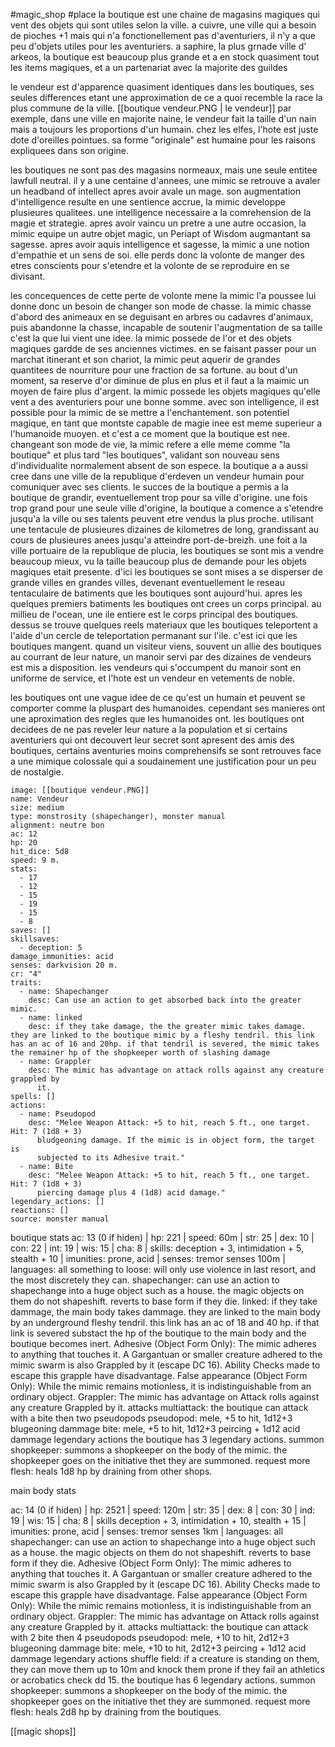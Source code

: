 #magic_shop #place
la boutique est une chaine de magasins magiques qui vent des objets qui sont utiles selon la ville.
a cuivre, une ville qui a besoin de pioches +1 mais qui n'a fonctionellement pas d'aventuriers, il n'y a que peu d'objets utiles pour les aventuriers.
a saphire, la plus grnade ville d' arkeos, la boutique est beaucoup plus grande et a en stock quasiment tout les items magiques, et a un partenariat avec la majorite des guildes

le vendeur est d'apparence quasiment identiques dans les boutiques, ses seules differences etant une approximation de ce a quoi recemble la race la plus commune de la ville.
[[boutique vendeur.PNG | le vendeur]]
par exemple, dans une ville en majorite naine, le vendeur fait la taille d'un nain mais a toujours les proportions d'un humain. chez les elfes, l'hote est juste dote d'oreilles pointues.
sa forme "originale" est humaine pour les raisons expliquees dans son origine.

les boutiques ne sont pas des magasins normeaux, mais une seule entitee lawfull neutral.
il y a une centaine d'annees, une mimic se retrouve a avaler un headband of intellect apres avoir avale un mage.
son augmentation d'intelligence resulte en une sentience accrue, la mimic developpe plusieures qualitees.
une intelligence necessaire a la comrehension de la magie et strategie.
apres avoir vaincu un pretre a une autre occasion, la mimic equipe un autre objet magic, un Periapt of Wisdom augmantant sa sagesse.
apres avoir aquis intelligence et sagesse, la mimic a une notion d'empathie et un sens de soi.
elle perds donc la volonte de manger des etres conscients pour s'etendre et la volonte de se reproduire en se divisant.

les concequences de cette perte de volonte mene la mimic l'a poussee lui donne donc un besoin de changer son mode de chasse.
la mimic chasse d'abord des animeaux en se deguisant en arbres ou cadavres d'animaux, puis abandonne la chasse, incapable de soutenir l'augmentation de sa taille
c'est la que lui vient une idee. la mimic possede de l'or et des objets magiques gardde de ses anciennes victimes.
en se faisant passer pour un marchat itinerant et son chariot, la mimic peut aquerir de grandes quantitees de nourriture pour une fraction de sa fortune.
au bout d'un moment, sa reserve d'or diminue de plus en plus et il faut a la maimic un moyen de faire plus d'argent.
la mimic possede les objets magiques qu'elle vent a des aventuriers pour une bonne somme.
avec son intelligence, il est possible pour la mimic de se mettre a l'enchantement. son potentiel magique, en tant que montste capable de magie inee est meme superieur a l'humanoide muoyen.
et c'est a ce moment que la boutique est nee. changeant son mode de vie, la mimic refere a elle meme comme "la boutique" et plus tard "les boutiques",
validant son nouveau sens d'individualite normalement absent de son espece.
la boutique a a aussi cree dans une ville  de la republique d'erdeven un vendeur humain pour comuniquer avec ses clients.
le succes de la boutique a permis a la boutique de grandir, eventuellement trop pour sa ville d'origine.
une fois trop grand pour une seule ville d'origine, la boutique a comence a s'etendre jusqu'a la ville ou ses talents peuvent etre vendus la plus proche.
utilisant une  tentacule de plusieures dizaines de kilometres de long, grandissant au cours de plusieures anees jusqu'a atteindre port-de-breizh.
une foit a la ville portuaire de la republique de plucia, les boutiques se sont mis a vendre beaucoup mieux, vu la taille beaucoup plus de demande pour les objets magiques etait presente.
d'ici les boutiques se sont mises a se disperser de grande villes en grandes villes, devenant eventuellement le reseau tentaculaire de batiments que les boutiques sont aujourd'hui.
apres les quelques premiers batiments les boutiques ont crees un corps principal. au millieu de l'ocean, une ile entiere est le corps principal des boutiques.
dessus se trouve quelques reels materiaux que les boutiques teleportent a l'aide d'un cercle de teleportation permanant  sur l'ile. c'est ici que les boutiques mangent.
quand un visiteur viens, souvent un allie des boutiques au courrant de leur nature, un manoir servi par des dizaines de vendeurs est mis a disposition.
les vendeurs qui s'occumpent du manoir sont en uniforme de service, et l'hote est un vendeur en vetements de noble.

les boutiques ont une vague idee de ce qu'est un humain et peuvent se comporter comme la pluspart des humanoides.
cependant ses manieres ont une aproximation des regles que les humanoides ont.
les boutiques ont decidees de ne pas reveler leur nature a la population et si certains aventuriers qui ont decouvert leur secret sont apresent des amis des boutiques,
certains aventuries moins comprehensifs se sont retrouves face a une mimique colossale qui a soudainement une justification pour un peu de nostalgie.
```statblock
image: [[boutique vendeur.PNG]]
name: Vendeur
size: medium
type: monstrosity (shapechanger), monster manual
alignment: neutre bon
ac: 12
hp: 20
hit_dice: 5d8
speed: 9 m.
stats:
  - 17
  - 12
  - 15
  - 19
  - 15
  - 8
saves: []
skillsaves:
  - deception: 5
damage_immunities: acid
senses: darkvision 20 m.
cr: "4"
traits:
  - name: Shapechanger
    desc: Can use an action to get absorbed back into the greater mimic. 
  - name: linked
    desc: if they take damage, the the greater mimic takes damage. they are linked to the boutique mimic by a fleshy tendril. this link has an ac of 16 and 20hp. if that tendril is severed, the mimic takes the remainer hp of the shopkeeper worth of slashing damage
  - name: Grappler
    desc: The mimic has advantage on attack rolls against any creature grappled by
      it.
spells: []
actions:
  - name: Pseudopod
    desc: "Melee Weapon Attack: +5 to hit, reach 5 ft., one target. Hit: 7 (1d8 + 3)
      bludgeoning damage. If the mimic is in object form, the target is
      subjected to its Adhesive trait."
  - name: Bite
    desc: "Melee Weapon Attack: +5 to hit, reach 5 ft., one target. Hit: 7 (1d8 + 3)
      piercing damage plus 4 (1d8) acid damage."
legendary_actions: []
reactions: []
source: monster manual
```
boutique stats
ac: 13 (0 if hiden) | hp: 221 | speed: 60m | str: 25 | dex: 10 | con: 22 | int: 19 | wis: 15 | cha: 8 | skills: deception + 3, intimidation + 5, stealth + 10 | imunities: prone, acid | senses: tremor senses 100m | languages: all
something to loose: will only use violence in last resort, and the most discretely they can.
shapechanger: can use an action to shapechange into a huge object such as a house. the magic objects on them do not shapeshift. reverts to base form if they die.
linked: if they take dammage, the main body takes dammage. they are linked to the main body by an underground fleshy tendril.
this link has an ac of 18 and 40 hp. if that link is severed substact the hp of the boutique to the main body and the boutique becomes inert.
Adhesive (Object Form Only): The mimic adheres to anything that touches it. A Gargantuan or smaller creature adhered to the mimic swarm is also Grappled by it (escape DC 16). Ability Checks made to escape this grapple have disadvantage.
False appearance (Object Form Only): While the mimic remains motionless, it is indistinguishable from an ordinary object.
Grappler: The mimic has advantage on Attack rolls against any creature Grappled by it.
attacks
multiattack: the boutique can attack with a bite then two pseudopods
pseudopod: mele, +5 to hit, 1d12+3 blugeoning dammage
bite: mele, +5 to hit, 1d12+3 peircing + 1d12 acid dammage
legendary actions
the boutique has 3 legendary actions.
summon shopkeeper: summons a shopkeeper on the body of the mimic. the shopkeeper goes on the initiative thet they are summoned.
request more flesh: heals 1d8 hp by draining from other shops.

main body stats

ac: 14 (0 if hiden) | hp: 2521 | speed: 120m | str: 35 | dex: 8 | con: 30 | ind: 19 | wis: 15 | cha: 8 | skills deception + 3, intimidation + 10, stealth + 15 | imunities: prone, acid | senses: tremor senses 1km | languages: all
shapechanger: can use an action to shapechange into a huge object such as a house. the magic objects on them do not shapeshift. reverts to base form if they die.
Adhesive (Object Form Only): The mimic adheres to anything that touches it. A Gargantuan or smaller creature adhered to the mimic swarm is also Grappled by it (escape DC 16). Ability Checks made to escape this grapple have disadvantage.
False appearance (Object Form Only): While the mimic remains motionless, it is indistinguishable from an ordinary object.
Grappler: The mimic has advantage on Attack rolls against any creature Grappled by it.
attacks
multiattack: the boutique can attack with 2 bite then 4 pseudopods
pseudopod: mele, +10 to hit, 2d12+3 blugeoning dammage
bite: mele, +10 to hit, 2d12+3 peircing + 1d12 acid dammage
legendary actions
shuffle field: if a creature is standing on them, they can move them up to 10m and knock them prone if they fail an athletics or acrobatics check dd 15.
the boutique has 6 legendary actions.
summon shopkeeper: summons a shopkeeper on the body of the mimic. the shopkeeper goes on the initiative thet they are summoned.
request more flesh: heals 2d8 hp by draining from the boutiques.

[[magic shops]]